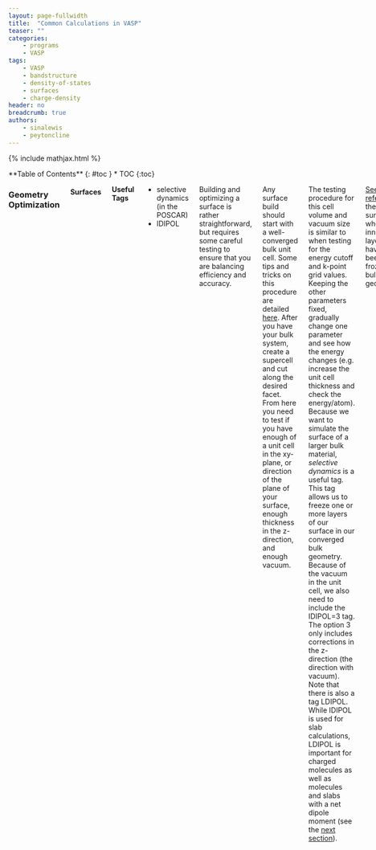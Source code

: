 ```yaml
---
layout: page-fullwidth
title:  "Common Calculations in VASP"
teaser: ""
categories:
    - programs
    - VASP
tags:
    - VASP
    - bandstructure
    - density-of-states
    - surfaces
    - charge-density
header: no
breadcrumb: true
authors:
    - sinalewis
    - peytoncline
---
```

{% include mathjax.html %}
<div class="row">
<div class="medium-4 medium-push-8 columns" markdown="1">
<div class="panel radius" markdown="1">
**Table of Contents**
{: #toc }
* TOC
{:toc}
</div>
</div><!-- /.medium-4.columns -->

<div class="medium-8 medium-pull-4 columns" markdown="1">

### Geometry Optimization

#### Surfaces

**Useful Tags**

- selective dynamics (in the POSCAR)
- IDIPOL

Building and optimizing a surface is rather straightforward, but requires some careful testing to ensure that you are balancing efficiency and accuracy.

Any surface build should start with a well-converged bulk unit cell. Some tips and tricks on this procedure are detailed [here]({{site.baseurl}}/programs/vasp/VASP_tips-tricks/#convergence). After you have your bulk system, create a supercell and cut along the desired facet. From here you need to test if you have enough of a unit cell in the xy-plane, or direction of the plane of your surface, enough thickness in the z-direction, and enough vacuum.

The testing procedure for this cell volume and vacuum size is similar to when testing for the energy cutoff and k-point grid values. Keeping the other parameters fixed, gradually change one parameter and see how the energy changes (e.g. increase the unit cell thickness and check the energy/atom). Because we want to simulate the surface of a larger bulk material, *selective dynamics* is a useful tag. This tag allows us to freeze one or more layers of our surface in our converged bulk geometry. Because of the vacuum in the unit cell, we also need to include the IDIPOL=3 tag. The option 3 only includes corrections in the z-direction (the direction with vacuum). Note that there is also a tag LDIPOL. While IDIPOL is used for slab calculations, LDIPOL is important for charged molecules as well as molecules and slabs with a net dipole moment (see the [next section](#molecules-on-surfaces)).

[See for reference]({{site.urlfile}}examplesVASP/POSCAR_Si_surface.vasp) the Si(111) surface where the inner 2 layers have been frozen at bulk geometry.

#### Molecules on Surfaces

**Useful Tags**

- selective dynamics (in the POSCAR)
- NSW
- IDIPOL
- LDIPOL (in the last convergence step)

If you want a molecule on a surface, it is best to start as advised in the [last section](#surfaces) unless you are lucky and someone hands you a slab that they have already tested. In either case, once you have a good slab you need to add your molecule and then optimize the geometry.

Sometimes optimizing a molecule on a surface can be tricky, especially if it is in a very bad starting configuration. To speed up this optimization, start with a low force convergence and only allow the molecule atoms to move and only in the z-direction. After this step is complete, allow the molecule to move in all directions with a higher force cutoff. Finally, allow the molecule and surface atoms to move in all directions, potentially with the LDIPOL tag turned on. In all of these steps, be sure to have NSW set to some non-zero value, otherwise, nothing will happen.

### Density of States

**Useful Tags**

- ISTART = 1 (read from existing WAVECAR)
- ICHARG = 1 (read from existing CHGCAR)
- LWAVE = F (don't waste time writing an unchanged WAVECAR)
- LCHARG = F (don't waste time writing an unchanged CHGCAR)

In Peyton's experience, it is best to use ISMEAR equal to `-5`, the tetrahedron method with Blöchl corrections, for calculating the charge density for density of state calculations. This value of ISMEAR is better for catching fine details in the spectrum. It is important to note that `ISMEAR = -5` can only be used if you have four or more k-points and should never be used to relax the structure of a metal.

#### Checklist

-

### Bandstructure

**Useful Tags**

- ISTART = 1
- ICHARG = 11
- LWAVE = .FALSE.
- LCHARG = .FALSE.

#### Checklist

- Copy CHGCAR from converged run with `ISMEAR=0`
- Set `ICHARG = 11` in the INCAR
- Change KPOINTS file
  - 2nd line $\rightarrow$ number of points per line
  - 3rd line $\rightarrow$ line mode
  - 4th line $\rightarrow$ fractional or cartesian coordinates
  - remaining lines $\rightarrow$ path through the Brillouin zone
-

Unlike the density of states, calculating the charge density for a bandstructure calculation should be done with `ISMEAR = 0`, which is Gaussian smearing. It is highly likely that you used this setting for your convergence so you can pull the necessary files from there instead of repeating a calculation.

For this setting make sure that `LWAVE = .FALSE.` so that the WAVECAR is not written. Because of the settings we use, the printed WAVECAR will be junk anyways so we can save time and space by not printing the large WAVECAR.

To create the bandstructure you need to know the high-symmetry points of your system's Brillouin zone. First, identify the space group of system (point group given by VASP plus the Bravais lattice). [This link](https://www.staff.ncl.ac.uk/j.p.goss/symmetry/index.html) provides one way of helping identify the space group once you have the point group and Bravais lattice. [This site](https://www.cryst.ehu.es) can then help identify the fractional coordinates of the k-points of high symmetry points ($\Gamma$, M, K, $\Lambda$, etc.). Alternatively, you may find the [paper](https://doi.org/10.1016/j.commatsci.2010.05.010) by Setyawan and Curtarolo helpful or you may want to use [this tool](https://www.materialscloud.org/work/tools/seekpath), but doublecheck the results.[^1] After you decide the path you want to take, enter the fractional coordinates into the KPOINTS file.

[^1]: Setyawan, W. and Curtarolo S. *High-throughput electronic band structure calculations: Challenges and tools*, [Computational Materials Science (49)2 299-312 **2010**](https://doi.org/10.1016/j.commatsci.2010.05.010)

### Partial Charge Density

**Useful Tags**

- LPARD = T (tell VASP you want to calculate the partial charge density)

- ISTART = 1 (read from existing WAVECAR)
- ICHARG = 1 (read from existing CHGCAR)
- LWAVE = F (don't waste time writing an unchanged WAVECAR)
- LCHARG = F (don't waste time writing an unchanged CHGCAR)

- NBMOD = -3 (energy range is relative to the Fermi energy)
- EINT = minE, maxE (narrow range around HOMO/LUMO or entire conduction band or valence band for example)

- LSEPB (boolean, write each band contribution to its own file)
- IBAND (specify which bands you are interested in, leave out if all)
- LSEPK (boolean, write each k-point contribution to its own file)
- KPUSE (specify which k-points you are interested in, leave out if all)

#### Checklist

- Copy CHGCAR and WAVECAR from converged run
- Set `KPAR = 1` or the calculation will crash due to `KPAR > 1` not being implemented
- Set `ISTART=1; ICHARG = 1` in the INCAR
- Set `LPARD = .TRUE.` in the INCAR
- Specify some combination of `EINT`, `IBAND`, and `KPUSE`

The partial charge density can be useful to see a visualization of where the charge is localized over a given energy range, band, and/or k-points. The resulting primary file from this calculation, the PARCHG, can be dropped into VESTA where you can specify an 'isosurface', which the wiki defines as a constant current image. The units of this isosurface can be tricky to define. The units of the PARCHG are electron density * unit cell volume, i.e. number of electrons.

Digging through the VASP code, a comment defines the partial charge as

$$ \rho(r) = \sum_{nk} \phi_{nk}(r)\phi_{nk}^*(r) f_{nk} $$

where $\phi_{nk}(r)$ is the psuedo-wavefunction of band $n$ and k-point $k$ at position $r$ and $f_{nk}$ is the Fermi occupation of band $n$ and k-point $k$. In a partial charge calculation, these Fermi occupations are used primarily as a step function to focus the sum on the requested energy interval, bands, or k-points. When requesting a specific energy interval, the VASP code does a loop over every band and k-point and checks if the eigenvalue of the psuedo-wavefunction at that point is within the range of interest. If this check statement returns true, the eigenvalue of $\phi_{nk}$ is within the range, it sets the corrersponding Fermi occupation $f_{nk}$ to one and sets it to zero otherwise. More mathematically, it obtains $E_{nk}$ as defined by the Schrödinger equation

$$ \mathcal{H}\phi_{nk}(r) = E_{nk}\phi_{nk}(r) $$

and asks `minE`$< E_{nk} <$`maxE ?` $f_{nk} = 1$ `:` $f_{nk}=0$.

An integral over the entire unit cell $\int \rho(r)dr$ should return the number of electrons, but because of missing weight factors across k-points and energy bands this is not quite the case. Along an isosurface $\Omega$ of 0.1 for example, we are saying $\rho(r\in\Omega) = 0.1$.
